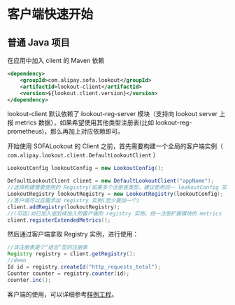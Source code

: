 # 客户端快速开始

## 普通 Java 项目

在应用中加入 client 的 Maven 依赖

```xml
<dependency>    
    <groupId>com.alipay.sofa.lookout</groupId>
    <artifactId>lookout-client</artifactId>
    <version>${lookout.client.version}</version>
</dependency>
```

lookout-client 默认依赖了 lookout-reg-server 模块（支持向 lookout server 上报 metrics 数据），如果希望使用其他类型注册表(比如 lookout-reg-prometheus)，那么再加上对应依赖即可。

开始使用 SOFALookout 的 Client 之前，首先需要构建一个全局的客户端实例（ `com.alipay.lookout.client.DefaultLookoutClient` ）

```java
LookoutConfig lookoutConfig = new LookoutConfig();

DefaultLookoutClient client = new DefaultLookoutClient("appName");
//选择构建需要使用的 Registry(如果多个注册表类型，建议使用同一 lookoutConfig 实例，便于集中管理)
LookoutRegistry lookoutRegistry = new LookoutRegistry(lookoutConfig);
//客户端可以后置添加 registry 实例(至少要加一个)
client.addRegistry(lookoutRegistry);
//(可选)对已加入或后续加入的客户端的 registry 实例，统一注册扩展模块的 metrics
client.registerExtendedMetrics();
```
然后通过客户端拿取 Registry 实例，进行使用：

```java
//该注册表是个“组合”型的注册表
Registry registry = client.getRegistry();
//demo
Id id = registry.createId("http_requests_total");
Counter counter = registry.counter(id);
counter.inc();
```
客户端的使用，可以详细参考[样例工程](https://github.com/sofastack/sofa-lookout/tree/master/samples/metrics/client/lookout-client-samples-java)。


